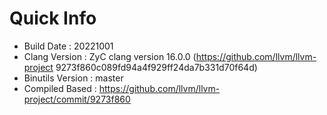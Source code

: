 # Quick Info
* Build Date : 20221001
* Clang Version : ZyC clang version 16.0.0 (https://github.com/llvm/llvm-project 9273f860c089fd94a4f929ff24da7b331d70f64d)
* Binutils Version : master
* Compiled Based : https://github.com/llvm/llvm-project/commit/9273f860

